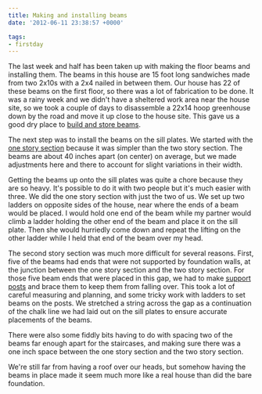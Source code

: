 ```yaml
---
title: Making and installing beams
date: '2012-06-11 23:38:57 +0000'

tags:
- firstday
---
```


The last week and half has been taken up with making the floor beams
and installing them.  The beams in this house are 15 foot long
sandwiches made from two 2x10s with a 2x4 nailed in between them.  Our
house has 22 of these beams on the first floor, so there was a lot of
fabrication to be done.  It was a rainy week and we didn't have a
sheltered work area near the house site, so we took a couple of days
to disassemble a 22x14 hoop greenhouse down by the road and move it up
close to the house site.  This gave us a good dry place to
[build and store beams](/gallery/FirstDay%20Cottage/P6070681.JPG).

The next step was to install the beams on the sill plates.  We started
with the
[one story section](/gallery/FirstDay%20Cottage/P6090685.JPG)
because it was simpler than the two story section.  The beams are
about 40 inches apart (on center) on average, but we made adjustments
here and there to account for slight variations in their width.

Getting the beams up onto the sill plates was quite a chore because
they are so heavy.  It's possible to do it with two people but it's
much easier with three.  We did the one story section with just the
two of us.  We set up two ladders on opposite sides of the house, near
where the ends of a beam would be placed.  I would hold one end of the
beam while my partner would climb a ladder holding the other end of
the beam and place it on the sill plate.  Then she would hurriedly
come down and repeat the lifting on the other ladder while I held that
end of the beam over my head.

The second story section was much more difficult for several reasons.
First, five of the beams had ends that were not supported by
foundation walls, at the junction between the one story section and
the two story section.  For those five beam ends that were placed in
this gap, we had to make
[support posts](/gallery/FirstDay%20Cottage/P6110701.JPG)
and brace them to keep them from falling over.  This took a lot of careful
measuring and planning, and some tricky work with ladders to set beams
on the posts.  We stretched a string across the gap as a continuation
of the chalk line we had laid out on the sill plates to ensure
accurate placements of the beams.

There were also some fiddly bits having to do with spacing two of the
beams far enough apart for the staircases, and making sure there was a
one inch space between the one story section and the two story
section.

We're still far from having a roof over our heads, but somehow having
the beams in place made it seem much more like a real house than did
the bare foundation.
